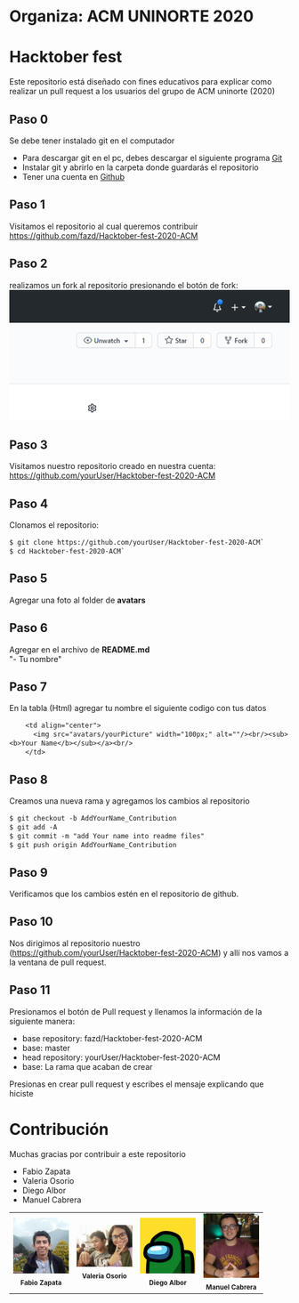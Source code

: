 # Organiza:  ACM UNINORTE 2020

# Hacktober fest
Este repositorio está diseñado con fines educativos para explicar como realizar un pull request a los usuarios del grupo de ACM uninorte (2020)


## Paso 0
Se debe tener instalado git en el computador
-  Para descargar git en el pc, debes descargar el siguiente programa [Git](https://git-scm.com/downloads)
-  Instalar git y abrirlo en la carpeta donde guardarás el repositorio
-  Tener una cuenta en [Github](htpps://www.github.com)


## Paso 1
Visitamos el repositorio al cual queremos contribuir 
https://github.com/fazd/Hacktober-fest-2020-ACM

## Paso 2
realizamos un fork al repositorio presionando el botón de fork:
![alt text](guide-files/fork.PNG?raw=true "Fork")

## Paso 3 
Visitamos nuestro repositorio creado en nuestra cuenta:
https://github.com/yourUser/Hacktober-fest-2020-ACM

## Paso 4
Clonamos el repositorio:
```ssh
$ git clone https://github.com/yourUser/Hacktober-fest-2020-ACM`
$ cd Hacktober-fest-2020-ACM`
``` 

## Paso 5
Agregar una foto al folder de **avatars**

## Paso 6
Agregar en el archivo de **README.md**  
"-  Tu nombre"

## Paso 7 
En la tabla (Html) agregar tu nombre el siguiente codigo con tus datos 
```ssh
    <td align="center">
      <img src="avatars/yourPicture" width="100px;" alt=""/><br/><sub><b>Your Name</b></sub></a><br/>
    </td>
```

## Paso 8
Creamos una nueva rama y agregamos los cambios al repositorio
```ssh
$ git checkout -b AddYourName_Contribution
$ git add -A
$ git commit -m "add Your name into readme files"
$ git push origin AddYourName_Contribution
```
## Paso 9
Verificamos que los cambios estén en el repositorio de github.

## Paso 10
Nos dirigimos al repositorio nuestro (https://github.com/yourUser/Hacktober-fest-2020-ACM) y allí nos vamos a la ventana de pull request.

## Paso 11
Presionamos el botón de Pull request y llenamos la información de la siguiente manera:
-  base repository: fazd/Hacktober-fest-2020-ACM 
-  base: master
-  head repository: yourUser/Hacktober-fest-2020-ACM
-  base: La rama que acaban de crear

Presionas en crear pull request y escribes el mensaje explicando que hiciste


# Contribución
Muchas gracias por contribuir a este repositorio

-  Fabio Zapata
-  Valeria Osorio
-  Diego Albor
-  Manuel Cabrera


<table>
<tr>
    <td align="center"><img src="avatars/fabioZapata.jpg" width="100px;" alt=""/><br /><sub><b>Fabio Zapata</b></sub></a><br/></td>
    <td align="center">
      <img src="avatars/valeriaOsorio.jpg" width="100px;" alt=""/><br/><sub><b>Valeria Osorio</b></sub></a><br/>
    </td>
     <td align="center"><img src="avatars/diegoAlbor.jpg" width="100px;" alt=""/><br/><sub><b>Diego Albor</b></sub></a><br/></td>
    <td align="center"><img src="avatars/manuel.png" width="100px;" alt=""/><br/><sub><b>Manuel Cabrera</b></sub></a><br/></td>
</tr>
  
</table>


